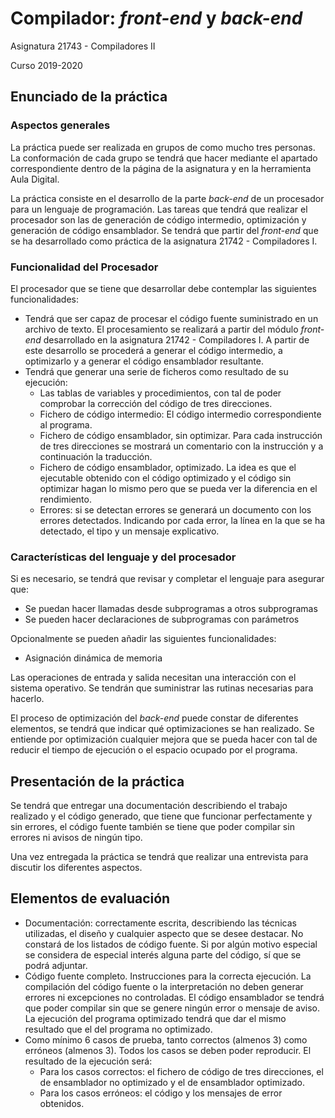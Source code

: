 # Compilador: *front-end* y *back-end*

Asignatura 21743 - Compiladores II

Curso 2019-2020

## Enunciado de la práctica

### Aspectos generales

La práctica puede ser realizada en grupos de como mucho tres personas. La conformación de cada grupo se tendrá que hacer mediante el apartado correspondiente dentro de la página de la asignatura y en la herramienta Aula Digital.

La práctica consiste en el desarrollo de la parte *back-end* de un procesador para un lenguaje de programación. Las tareas que tendrá que realizar el procesador son las de generación de código intermedio, optimización y generación de código ensamblador. Se tendrá que partir del *front-end* que se ha desarrollado como práctica de la asignatura 21742 - Compiladores I.

### Funcionalidad del Procesador

El procesador que se tiene que desarrollar debe contemplar las siguientes funcionalidades:

- Tendrá que ser capaz de procesar el código fuente suministrado en un archivo de texto. El procesamiento se realizará a partir del módulo *front-end* desarrollado en la asignatura 21742 - Compiladores I. A partir de este desarrollo se procederá a generar el código intermedio, a optimizarlo y a generar el código ensamblador resultante.
- Tendrá que generar una serie de ficheros como resultado de su ejecución:
  - Las tablas de variables y procedimientos, con tal de poder comprobar la corrección del código de tres direcciones.
  - Fichero de código intermedio: El código intermedio correspondiente al programa.
  - Fichero de código ensamblador, sin optimizar. Para cada instrucción de tres direcciones se mostrará un comentario con la instrucción y a continuación la traducción.
  - Fichero de código ensamblador, optimizado. La idea es que el ejecutable obtenido con el código optimizado y el código sin optimizar hagan lo mismo pero que se pueda ver la diferencia en el rendimiento.
  - Errores: si se detectan errores se generará un documento con los errores detectados. Indicando por cada error, la línea en la que se ha detectado, el tipo y un mensaje explicativo.

### Características del lenguaje y del procesador

Si es necesario, se tendrá que revisar y completar el lenguaje para asegurar que:

- Se puedan hacer llamadas desde subprogramas a otros subprogramas
- Se pueden hacer declaraciones de subprogramas con parámetros

Opcionalmente se pueden añadir las siguientes funcionalidades:

- Asignación dinámica de memoria

Las operaciones de entrada y salida necesitan una interacción con el sistema operativo. Se tendrán que suministrar las rutinas necesarias para hacerlo.

El proceso de optimización del *back-end* puede constar de diferentes elementos, se tendrá que indicar qué optimizaciones se han realizado. Se entiende por optimización cualquier mejora que se pueda hacer con tal de reducir el tiempo de ejecución o el espacio ocupado por el programa.

## Presentación de la práctica

Se tendrá que entregar una documentación describiendo el trabajo realizado y el código generado, que tiene que funcionar perfectamente y sin errores, el código fuente también se tiene que poder compilar sin errores ni avisos de ningún tipo.

Una vez entregada la práctica se tendrá que realizar una entrevista para discutir los diferentes aspectos.

## Elementos de evaluación

- Documentación: correctamente escrita, describiendo las técnicas utilizadas, el diseño y cualquier aspecto que se desee destacar. No constará de los listados de código fuente. Si por algún motivo especial se considera de especial interés alguna parte del código, sí que se podrá adjuntar.
- Código fuente completo. Instrucciones para la correcta ejecución. La compilación del código fuente o la interpretación no deben generar errores ni excepciones no controladas. El código ensamblador se tendrá que poder compilar sin que se genere ningún error o mensaje de aviso. La ejecución del programa optimizado tendrá que dar el mismo resultado que el del programa no optimizado.
- Como mínimo 6 casos de prueba, tanto correctos (almenos 3) como erróneos (almenos 3). Todos los casos se deben poder reproducir. El resultado de la ejecución será:
  - Para los casos correctos: el fichero de código de tres direcciones, el de ensamblador no optimizado y el de ensamblador optimizado.
  - Para los casos erróneos: el código y los mensajes de error obtenidos.
